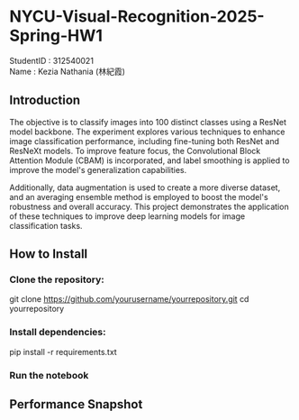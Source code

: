 # NYCU-Visual-Recognition-2025-Spring-HW1
StudentID  : 312540021  
Name       : Kezia Nathania (林紀霞)  
  
## Introduction
The objective is to classify images into 100 distinct classes using a ResNet model backbone. The experiment explores various techniques to enhance image classification performance, including fine-tuning both ResNet and ResNeXt models. To improve feature focus, the Convolutional Block Attention Module (CBAM) is incorporated, and label smoothing is applied to improve the model's generalization capabilities.

Additionally, data augmentation is used to create a more diverse dataset, and an averaging ensemble method is employed to boost the model's robustness and overall accuracy. This project demonstrates the application of these techniques to improve deep learning models for image classification tasks.

## How to Install
### Clone the repository:  
git clone https://github.com/yourusername/yourrepository.git
cd yourrepository  
### Install dependencies:  
pip install -r requirements.txt  
### Run the notebook


## Performance Snapshot
